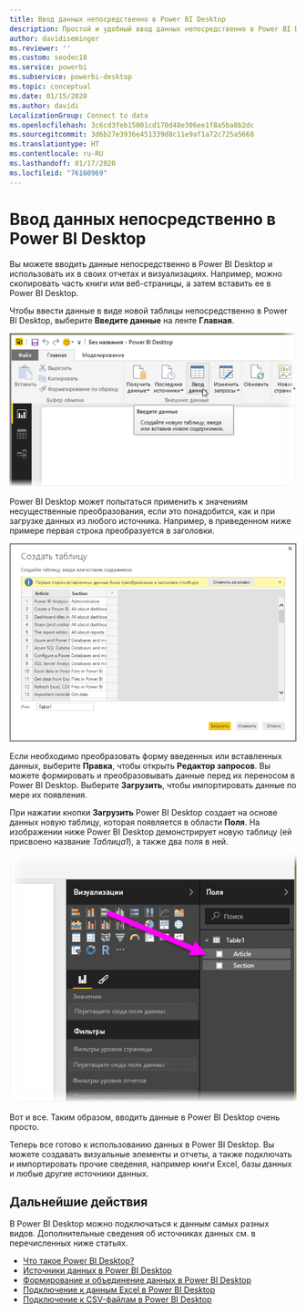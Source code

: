 ```yaml
---
title: Ввод данных непосредственно в Power BI Desktop
description: Простой и удобный ввод данных непосредственно в Power BI Desktop
author: davidiseminger
ms.reviewer: ''
ms.custom: seodec18
ms.service: powerbi
ms.subservice: powerbi-desktop
ms.topic: conceptual
ms.date: 01/15/2020
ms.author: davidi
LocalizationGroup: Connect to data
ms.openlocfilehash: 3c6cd3feb15001cd170d48e306ee1f8a5ba8b2dc
ms.sourcegitcommit: 3d6b27e3936e451339d8c11e9af1a72c725a5668
ms.translationtype: HT
ms.contentlocale: ru-RU
ms.lasthandoff: 01/17/2020
ms.locfileid: "76160969"
---
```

# <a name="enter-data-directly-into-power-bi-desktop"></a>Ввод данных непосредственно в Power BI Desktop

Вы можете вводить данные непосредственно в Power BI Desktop и использовать их в своих отчетах и визуализациях. Например, можно скопировать часть книги или веб-страницы, а затем вставить ее в Power BI Desktop.

Чтобы ввести данные в виде новой таблицы непосредственно в Power BI Desktop, выберите **Введите данные** на ленте **Главная**.

![Лента "Главная": выбор "Введите данные"](media/desktop-enter-data-directly-into-desktop/enter-data-directly_1.png)

Power BI Desktop может попытаться применить к значениям несущественные преобразования, если это понадобится, как и при загрузке данных из любого источника. Например, в приведенном ниже примере первая строка преобразуется в заголовки.

![Данные с первой строкой в качестве заголовков столбцов](media/desktop-enter-data-directly-into-desktop/enter-data-directly_2.png)

Если необходимо преобразовать форму введенных или вставленных данных, выберите **Правка**, чтобы открыть **Редактор запросов**. Вы можете формировать и преобразовывать данные перед их переносом в Power BI Desktop. Выберите **Загрузить**, чтобы импортировать данные по мере их появления.

При нажатии кнопки **Загрузить** Power BI Desktop создает на основе данных новую таблицу, которая появляется в области **Поля**. На изображении ниже Power BI Desktop демонстрирует новую таблицу (ей присвоено название *Таблица1*), а также два поля в ней.

![Поля, загруженные в Power BI Desktop](media/desktop-enter-data-directly-into-desktop/enter-data-directly_3.png)

Вот и все. Таким образом, вводить данные в Power BI Desktop очень просто.

Теперь все готово к использованию данных в Power BI Desktop. Вы можете создавать визуальные элементы и отчеты, а также подключать и импортировать прочие сведения, например книги Excel, базы данных и любые другие источники данных.

## <a name="next-steps"></a>Дальнейшие действия

В Power BI Desktop можно подключаться к данным самых разных видов. Дополнительные сведения об источниках данных см. в перечисленных ниже статьях.

* [Что такое Power BI Desktop?](desktop-what-is-desktop.md)
* [Источники данных в Power BI Desktop](desktop-data-sources.md)
* [Формирование и объединение данных в Power BI Desktop](desktop-shape-and-combine-data.md)
* [Подключение к данным Excel в Power BI Desktop](desktop-connect-excel.md)
* [Подключение к CSV-файлам в Power BI Desktop](desktop-connect-csv.md)
